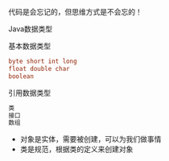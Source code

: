 代码是会忘记的，但思维方式是不会忘的！

Java数据类型

基本数据类型

```java
byte short int long
float double char
boolean
```

引用数据类型

```java
类
接口
数组
```

- 对象是实体，需要被创建，可以为我们做事情
- 类是规范，根据类的定义来创建对象

